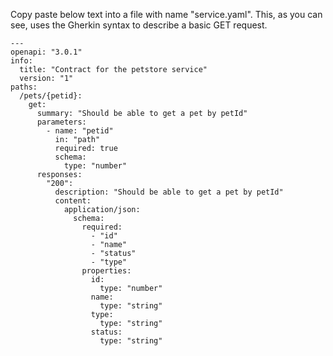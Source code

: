 Copy paste below text into a file with name "service.yaml". This, as you can see, uses the Gherkin syntax to describe a basic GET request. 

    ---
    openapi: "3.0.1"
    info:
      title: "Contract for the petstore service"
      version: "1"
    paths:
      /pets/{petid}:
        get:
          summary: "Should be able to get a pet by petId"
          parameters:
            - name: "petid"
              in: "path"
              required: true
              schema:
                type: "number"
          responses:
            "200":
              description: "Should be able to get a pet by petId"
              content:
                application/json:
                  schema:
                    required:
                      - "id"
                      - "name"
                      - "status"
                      - "type"
                    properties:
                      id:
                        type: "number"
                      name:
                        type: "string"
                      type:
                        type: "string"
                      status:
                        type: "string"
